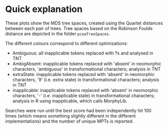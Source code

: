 # Quick explanation
These plots show the MDS tree spaces, created using the Quartet distances between each 
pair of trees.  Tree spaces based on the Robinson Foulds distance are depicted in the folder 
`pcoaTreeSpaces`.

The different colours correspond to different optimizations:

- Ambiguous: all inapplicable tokens replaced with ?s and analysed in TNT
- AmbigAbsent: inapplicable tokens replaced with 'absent' in neomorphic characters,
               'ambiguous' in transformational characters; analysis in TNT
- extraState: inapplicable tokens replaced with 'absent' in neomorphic characters, 
              '9' (i.e. extra state) in transformational characters; analysis in TNT
- inapplicable: inapplicable tokens replaced with 'absent' in neomorphic characters, 
              '-' (i.e. inapplicable state) in transformational characters;
              analysis in R using inapplicable, which calls MorphyLib.
              
Searches were run until the best score had been independently hit 100 times (which means something
slightly different in the different implementations) and the number of unique MPTs is reported.